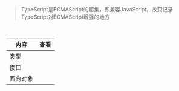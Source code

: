 > TypeScript是ECMAScript的超集，即兼容JavaScript，故只记录TypeScript对ECMAScript增强的地方

<br/>

| 内容     | 查看 |
| -------- | ---- |
| 类型     |      |
| 接口     |      |
| 面向对象 |      |

